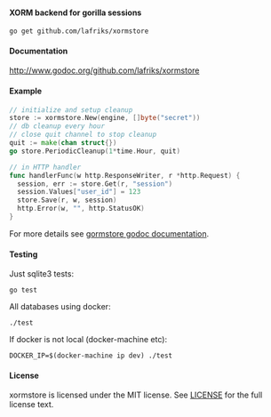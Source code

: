 #### XORM backend for gorilla sessions

    go get github.com/lafriks/xormstore

#### Documentation

http://www.godoc.org/github.com/lafriks/xormstore

#### Example

```go
// initialize and setup cleanup
store := xormstore.New(engine, []byte("secret"))
// db cleanup every hour
// close quit channel to stop cleanup
quit := make(chan struct{})
go store.PeriodicCleanup(1*time.Hour, quit)
```

```go
// in HTTP handler
func handlerFunc(w http.ResponseWriter, r *http.Request) {
  session, err := store.Get(r, "session")
  session.Values["user_id"] = 123
  store.Save(r, w, session)
  http.Error(w, "", http.StatusOK)
}
```

For more details see [gormstore godoc documentation](http://www.godoc.org/github.com/lafriks/xormstore).

#### Testing

Just sqlite3 tests:

    go test

All databases using docker:

    ./test

If docker is not local (docker-machine etc):

    DOCKER_IP=$(docker-machine ip dev) ./test

#### License

xormstore is licensed under the MIT license. See [LICENSE](LICENSE) for the full license text.

